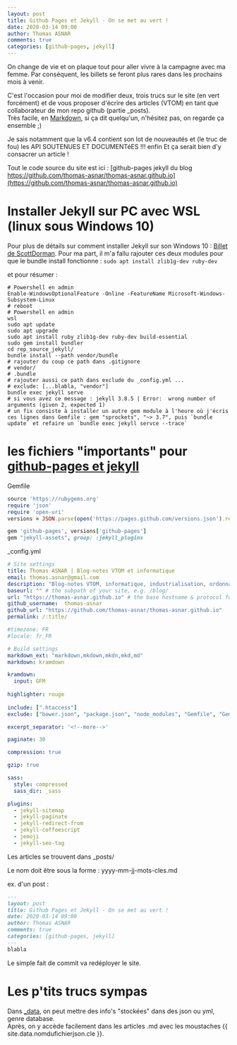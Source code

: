 ```yaml
---
layout: post
title: Github Pages et Jekyll - On se met au vert !
date: 2020-03-14 09:00
author: Thomas ASNAR
comments: true
categories: [github-pages, jekyll]
---
```

On change de vie et on plaque tout pour aller vivre à la campagne avec ma femme. Par conséquent, les billets se feront plus rares dans les prochains mois à venir.

C'est l'occasion pour moi de modifier deux, trois trucs sur le site (en vert forcément) et de vous proposer d'écrire des articles (VTOM) en tant que collaborateur de mon repo github (partie _posts).  
Très facile, en [Markdown](https://github.com/adam-p/markdown-here/wiki/Markdown-Cheatsheet), si ça dit quelqu'un, n'hésitez pas, on regarde ça ensemble ;)

Je sais notamment que la v6.4 contient son lot de nouveautés et (le truc de fou) les API SOUTENUES ET DOCUMENTéES !!! enfin
Et ça serait bien d'y consacrer un article !

Tout le code source du site est ici : [github-pages jekyll du blog https://github.com/thomas-asnar/thomas-asnar.github.io](https://github.com/thomas-asnar/thomas-asnar.github.io)

<!--more-->

# Installer Jekyll sur PC avec WSL (linux sous Windows 10)
Pour plus de détails sur comment installer Jekyll sur son Windows 10 : [Billet de ScottDorman](https://scottdorman.blog/2019/02/27/running-jekyll-on-wsl/). Pour ma part, il m'a fallu rajouter ces deux modules pour que le bundle install fonctionne :  `sudo apt install zlib1g-dev ruby-dev`

et pour résumer : 
```
# Powershell en admin
Enable-WindowsOptionalFeature -Online -FeatureName Microsoft-Windows-Subsystem-Linux
# reboot
# Powershell en admin
wsl
sudo apt update
sudo apt upgrade
sudo apt install ruby zlib1g-dev ruby-dev build-essential
sudo gem install bundler
cd rep_source_jekyll/
bundle install --path vendor/bundle
# rajouter du coup ce path dans .gitignore
# vendor/
# .bundle
# rajouter aussi ce path dans exclude du _config.yml ...
# exclude: [...blabla, "vendor"]
bundle exec jekyll serve
# si vous avez ce message : jekyll 3.8.5 | Error:  wrong number of arguments (given 2, expected 1)
# un fix consiste à installer un autre gem module à l'heure où j'écris ces lignes dans Gemfile : gem "sprockets", "~> 3.7", puis `bundle update` et refaire un `bundle exec jekyll servce --trace`
```

# les fichiers "importants" pour [github-pages et jekyll](https://jekyllrb.com/docs/github-pages/)
Gemfile 
```ruby
source 'https://rubygems.org'
require 'json'
require 'open-uri'
versions = JSON.parse(open('https://pages.github.com/versions.json').read)

gem 'github-pages', versions['github-pages']
gem "jekyll-assets", group: :jekyll_plugins
```

_config.yml
```yml
# Site settings
title: Thomas ASNAR | Blog-notes VTOM et informatique
email: thomas.asnar@gmail.com
description: "Blog-notes VTOM, informatique, industrialisation, ordonnancement, DevOps"
baseurl: "" # the subpath of your site, e.g. /blog/
url: "https://thomas-asnar.github.io" # the base hostname & protocol for your site
github_username:  thomas-asnar
github_url: "https://github.com/thomas-asnar/thomas-asnar.github.io"
permalink: /:title/

#timezone: FR
#locale: fr_FR

# Build settings
markdown_ext: "markdown,mkdown,mkdn,mkd,md"
markdown: kramdown

kramdown:
  input: GFM
  
highlighter: rouge
  
include: [".htaccess"]
exclude: ["bower.json", "package.json", "node_modules", "Gemfile", "Gemfile.lock","_build", "vendor", ".bundle"]

excerpt_separator: '<!--more-->'

paginate: 30

compression: true

gzip: true

sass:
  style: compressed
  sass_dir: _sass

plugins:
  - jekyll-sitemap
  - jekyll-paginate
  - jekyll-redirect-from
  - jekyll-coffeescript
  - jemoji
  - jekyll-seo-tag
```

Les articles se trouvent dans _posts/

Le nom doit être sous la forme : yyyy-mm-jj-mots-cles.md

ex. d'un post : 
```markdown
---
layout: post
title: Github Pages et Jekyll - On se met au vert !
date: 2020-03-14 09:00
author: Thomas ASNAR
comments: true
categories: [github-pages, jekyll]
---
blabla
```

Le simple fait de commit va redéployer le site.

# Les p'tits trucs sympas
Dans [_data](https://jekyllrb.com/docs/datafiles/), on peut mettre des info's "stockées" dans des json ou yml, genre database.  
Après, on y accède facilement dans les articles .md avec les moustaches {{ site.data.nomdufichierjson.cle }}.